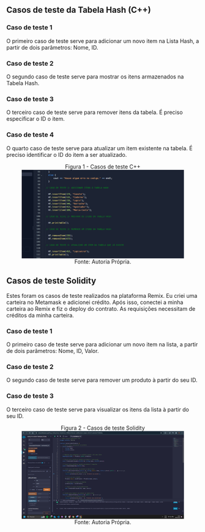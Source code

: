 ## Casos de teste da Tabela Hash (C++)

### Caso de teste 1
<p>O primeiro caso de teste serve para adicionar um novo item na Lista Hash, a partir de dois parâmetros: Nome, ID.</p>

### Caso de teste 2
<p>O segundo caso de teste serve para mostrar os itens armazenados na Tabela Hash.</p>

### Caso de teste 3
<p>O terceiro caso de teste serve para remover itens da tabela. É preciso especificar o ID o item.</p>

### Caso de teste 4
<p>O quarto caso de teste serve para atualizar um item existente na tabela. É preciso identificar o ID do item a ser atualizado.</p>

<figure>
  <figcaption style="text-align: center;">Figura 1 - Casos de teste C++</figcaption>
  <img src="./assets/testeCPP.png" style="display: block; margin: auto;" alt="Casos de teste 1"></img>
  <figcaption style="text-align: center;">Fonte: Autoria Própria.</figcaption>
</figure>

## Casos de teste Solidity

<p>Estes foram os casos de teste realizados na plataforma Remix. Eu criei uma carteira no Metamask e adicionei crédito. Após isso, conectei a minha carteira ao Remix e fiz o deploy do contrato. As requisições necessitam de créditos da minha carteira.</p>

### Caso de teste 1
<p>O primeiro caso de teste serve para adicionar um novo item na lista, a partir de dois parâmetros: Nome, ID, Valor.</p>

### Caso de teste 2
<p>O segundo caso de teste serve para remover um produto à partir do seu ID.</p>

### Caso de teste 3
<p>O terceiro caso de teste serve para visualizar os itens da lista à partir do seu ID.</p>

<figure>
  <figcaption style="text-align: center;">Figura 2 - Casos de teste Solidity</figcaption>
  <img src="./assets/testesRemix.png" style="display: block; margin: auto;" alt="Casos de teste 2"></img>
  <figcaption style="text-align: center;">Fonte: Autoria Própria.</figcaption>
</figure>
